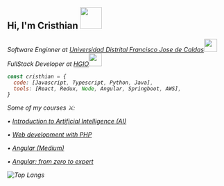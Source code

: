 <h2> Hi, I'm Cristhian <img src="https://media.giphy.com/media/mGcNjsfWAjY5AEZNw6/giphy.gif" width="50"></h2>

<p><em>Software Enginner at <a href="https://www.udistrital.edu.co/inicio">Universidad Distrital Francisco Jose de Caldas</a><img src="https://media.giphy.com/media/fYSnHlufseco8Fh93Z/giphy.gif" width="30"></br>FullStack Developer at <a href="https://hgio.co/">HGIO</a><img src="https://media.giphy.com/media/WUlplcMpOCEmTGBtBW/giphy.gif" width="30"> 

```javascript
const cristhian = {
  code: [Javascript, Typescript, Python, Java],
  tools: [React, Redux, Node, Angular, Springboot, AWS],
}
```

Some of my courses ⚔️:

• [Introduction to Artificial Intelligence (AI)](https://www.coursera.org/account/accomplishments/verify/PBQA95ACCM35?utm_source=link&utm_medium=certificate&utm_content=cert_image&utm_campaign=sharing_cta&utm_product=course)

• [Web development with PHP ](https://drive.google.com/file/d/1mdzdTFj_viuMW_wK2tZt85z5weizTsM-/view)

• [Angular (Medium)](https://www.hackerrank.com/certificates/f0f99518a24a)

• [Angular: from zero to expert](https://www.udemy.com/certificate/UC-569d0c60-6c9d-4f20-8270-4b4c791e8c59/?utm_campaign=email&utm_medium=email&utm_source=sendgrid.com)

![Top Langs](https://github-readme-stats.vercel.app/api/top-langs/?username=Moitas500&hide_progress=true)
